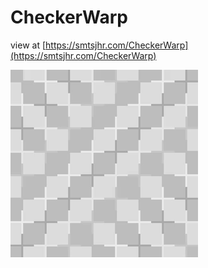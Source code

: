 # CheckerWarp

view at [https://smtsjhr.com/CheckerWarp](https://smtsjhr.com/CheckerWarp)

![animated gif](https://github.com/smtsjhr/CheckerWarp/blob/master/CheckerWarp_300.gif)